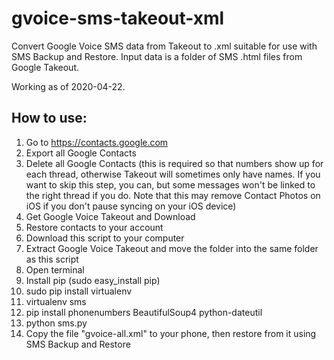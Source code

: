 # gvoice-sms-takeout-xml
Convert Google Voice SMS data from Takeout to .xml suitable for use with SMS Backup and Restore.
Input data is a folder of SMS .html files from Google Takeout.

Working as of 2020-04-22.

## How to use:
1. Go to https://contacts.google.com
2. Export all Google Contacts
3. Delete all Google Contacts (this is required so that numbers show up for each thread, otherwise Takeout will sometimes only have names. If you want to skip this step, you can, but some messages won't be linked to the right thread if you do. Note that this may remove Contact Photos on iOS if you don't pause syncing on your iOS device)
4. Get Google Voice Takeout and Download
5. Restore contacts to your account
6. Download this script to your computer
7. Extract Google Voice Takeout and move the folder into the same folder as this script
8. Open terminal
9. Install pip (sudo easy_install pip)
10. sudo pip install virtualenv
11. virtualenv sms
12. pip install phonenumbers BeautifulSoup4 python-dateutil
13. python sms.py
14. Copy the file "gvoice-all.xml" to your phone, then restore from it using SMS Backup and Restore




